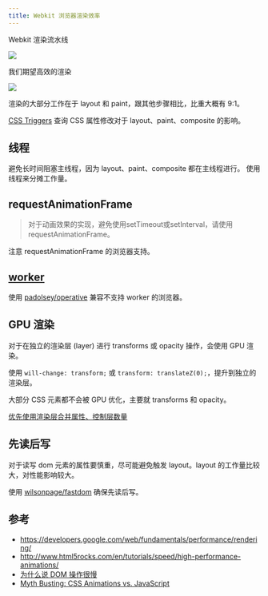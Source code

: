 ```yaml
---
title: Webkit 浏览器渲染效率
---
```



Webkit 渲染流水线

![](https://developers.google.com/web/fundamentals/performance/rendering/images/intro/frame-full.jpg)

我们期望高效的渲染

![](https://developers.google.com/web/fundamentals/performance/rendering/images/intro/frame-no-layout-paint.jpg)

渲染的大部分工作在于 layout 和 paint，跟其他步骤相比，比重大概有 9:1。

[CSS Triggers][] 查询 CSS 属性修改对于 layout、paint、composite 的影响。

## 线程

避免长时间阻塞主线程，因为 layout、paint、composite 都在主线程进行。
使用线程来分摊工作量。

## requestAnimationFrame
> 对于动画效果的实现，避免使用setTimeout或setInterval，请使用requestAnimationFrame。

注意 requestAnimationFrame 的浏览器支持。

## [worker][]

使用 [padolsey/operative](https://github.com/padolsey/operative) 兼容不支持 worker 的浏览器。

## GPU 渲染

对于在独立的渲染层 (layer) 进行 transforms 或 opacity 操作，会使用 GPU 渲染。

使用 `will-change: transform;` 或 `transform: translateZ(0);`，提升到独立的渲染层。

大部分 CSS 元素都不会被 GPU 优化，主要就 transforms 和 opacity。

[优先使用渲染层合并属性、控制层数量](https://developers.google.com/web/fundamentals/performance/rendering/stick-to-compositor-only-properties-and-manage-layer-count?hl=zh-cn)

## 先读后写

对于读写 dom 元素的属性要慎重，尽可能避免触发 layout。layout 的工作量比较大，对性能影响较大。

使用 [wilsonpage/fastdom](https://github.com/wilsonpage/fastdom) 确保先读后写。

## 参考

- https://developers.google.com/web/fundamentals/performance/rendering/
- http://www.html5rocks.com/en/tutorials/speed/high-performance-animations/
- [为什么说 DOM 操作很慢](https://leozdgao.me/why-dom-slow/)
- [Myth Busting: CSS Animations vs. JavaScript](https://css-tricks.com/myth-busting-css-animations-vs-javascript/)

[CSS Triggers]: https://csstriggers.com/
[worker]: https://developer.mozilla.org/zh-CN/docs/Web/API/Web_Workers_API/Using_web_workers
